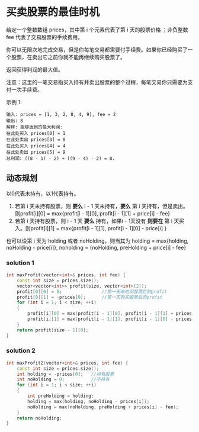 # 买卖股票的最佳时机

给定一个整数数组 prices，其中第 i 个元素代表了第 i 天的股票价格 ；非负整数 fee 代表了交易股票的手续费用。

你可以无限次地完成交易，但是你每笔交易都需要付手续费。如果你已经购买了一个股票，在卖出它之前你就不能再继续购买股票了。

返回获得利润的最大值。

注意：这里的一笔交易指买入持有并卖出股票的整个过程，每笔交易你只需要为支付一次手续费。

示例 1:

```
输入: prices = [1, 3, 2, 8, 4, 9], fee = 2
输出: 8
解释: 能够达到的最大利润:  
在此处买入 prices[0] = 1
在此处卖出 prices[3] = 8
在此处买入 prices[4] = 4
在此处卖出 prices[5] = 9
总利润: ((8 - 1) - 2) + ((9 - 4) - 2) = 8.
```



## 动态规划

以0代表未持有，以1代表持有。

1. 若第 i 天未持有股票，则 **要么** i - 1 天未持有，**要么** 第 i 天持有，但是卖出。则profit\[i][0] = max{profit\[i - 1][0], profit\[i - 1][1] + price[i] - fee}
2. 若第 i 天持有股票，则 i - 1 天 **要么** 持有，如果i - 1天没有 **则要在** 第 i 天买入。则profit\[i][1] = max{profit\[i - 1][1], profit\[i - 1][0]  - price[i] }

也可以设第 i 天为 holding 或者 noHolding，则当其为 holding = max{holding, noHolding - price[i]}, noholding = {noHolding, preHolding + price[i] - fee}

###  solution 1

```c++
int maxProfit(vector<int>& prices, int fee) {
	const int size = prices.size();
	vector<vector<int>> profit(size, vector<int>(2));
	profit[0][0] = 0;				//第一天未购买股票后的profit
	profit[0][1] = -prices[0];		//第一天购买股票后的profit
	for (int i = 1; i < size; ++i)
	{
		profit[i][0] = max(profit[i - 1][0], profit[i - 1][1] + prices[i] - fee);
		profit[i][1] = max(profit[i - 1][1], profit[i - 1][0] - prices[i]);
	}
	return profit[size - 1][0];
}
```

### solution 2

```c++
int maxProfit2(vector<int>& prices, int fee) {
	const int size = prices.size();
	int holding = -prices[0];	//持有股票
	int noHolding = 0;			//不持有
	for (int i = 1; i < size; ++i)
	{
		int preHolding = holding;
		holding = max(holding, noHolding - prices[i]);
		noHolding = max(noHolding, preHolding + prices[i] - fee);
	}
	return noHolding;
}
```



